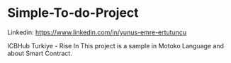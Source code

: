 # Simple-To-do-Project
Linkedin: https://www.linkedin.com/in/yunus-emre-ertutuncu

ICBHub Turkiye - Rise In
This project is a sample in Motoko Language and about Smart Contract.
